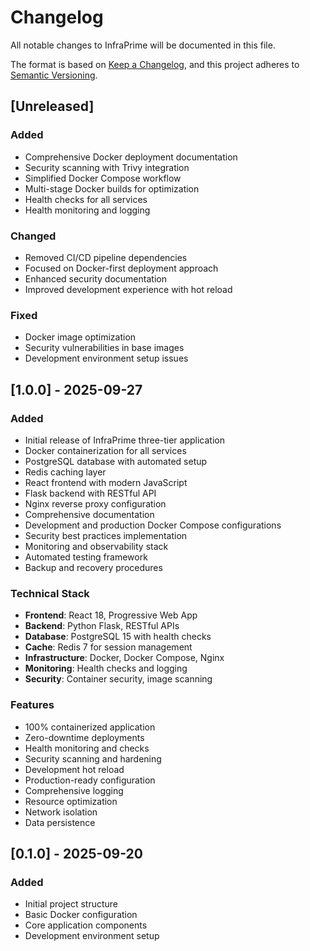 # Changelog

All notable changes to InfraPrime will be documented in this file.

The format is based on [Keep a Changelog](https://keepachangelog.com/en/1.0.0/),
and this project adheres to [Semantic Versioning](https://semver.org/spec/v2.0.0.html).

## [Unreleased]

### Added
- Comprehensive Docker deployment documentation
- Security scanning with Trivy integration
- Simplified Docker Compose workflow
- Multi-stage Docker builds for optimization
- Health checks for all services
- Health monitoring and logging

### Changed
- Removed CI/CD pipeline dependencies
- Focused on Docker-first deployment approach
- Enhanced security documentation
- Improved development experience with hot reload

### Fixed
- Docker image optimization
- Security vulnerabilities in base images
- Development environment setup issues

## [1.0.0] - 2025-09-27

### Added
- Initial release of InfraPrime three-tier application
- Docker containerization for all services
- PostgreSQL database with automated setup
- Redis caching layer
- React frontend with modern JavaScript
- Flask backend with RESTful API
- Nginx reverse proxy configuration
- Comprehensive documentation
- Development and production Docker Compose configurations
- Security best practices implementation
- Monitoring and observability stack
- Automated testing framework
- Backup and recovery procedures

### Technical Stack
- **Frontend**: React 18, Progressive Web App
- **Backend**: Python Flask, RESTful APIs
- **Database**: PostgreSQL 15 with health checks
- **Cache**: Redis 7 for session management
- **Infrastructure**: Docker, Docker Compose, Nginx
- **Monitoring**: Health checks and logging
- **Security**: Container security, image scanning

### Features
- 100% containerized application
- Zero-downtime deployments
- Health monitoring and checks
- Security scanning and hardening
- Development hot reload
- Production-ready configuration
- Comprehensive logging
- Resource optimization
- Network isolation
- Data persistence

## [0.1.0] - 2025-09-20

### Added
- Initial project structure
- Basic Docker configuration
- Core application components
- Development environment setup
